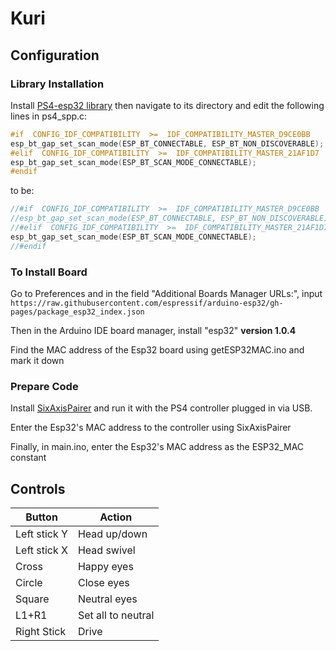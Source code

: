 # Kuri
## Configuration
### Library Installation
Install [PS4-esp32 library](https://github.com/aed3/PS4-esp32) then navigate to its directory and edit the following lines in ps4_spp.c:
```c
#if  CONFIG_IDF_COMPATIBILITY  >=  IDF_COMPATIBILITY_MASTER_D9CE0BB
esp_bt_gap_set_scan_mode(ESP_BT_CONNECTABLE, ESP_BT_NON_DISCOVERABLE);
#elif  CONFIG_IDF_COMPATIBILITY  >=  IDF_COMPATIBILITY_MASTER_21AF1D7
esp_bt_gap_set_scan_mode(ESP_BT_SCAN_MODE_CONNECTABLE);
#endif
```
to be:
```c
//#if  CONFIG_IDF_COMPATIBILITY  >=  IDF_COMPATIBILITY_MASTER_D9CE0BB
//esp_bt_gap_set_scan_mode(ESP_BT_CONNECTABLE, ESP_BT_NON_DISCOVERABLE);
//#elif  CONFIG_IDF_COMPATIBILITY  >=  IDF_COMPATIBILITY_MASTER_21AF1D7
esp_bt_gap_set_scan_mode(ESP_BT_SCAN_MODE_CONNECTABLE);
//#endif
```

### To Install Board
Go to Preferences and in the field "Additional Boards Manager URLs:", input ``https://raw.githubusercontent.com/espressif/arduino-esp32/gh-pages/package_esp32_index.json``

Then in the Arduino IDE board manager, install "esp32" **version 1.0.4**

Find the MAC address of the Esp32 board using getESP32MAC.ino and mark it down

### Prepare Code
Install [SixAxisPairer](https://sixaxispairtool.software.informer.com/download/) and run it with the PS4 controller plugged in via USB.

Enter the Esp32's MAC address to the controller using SixAxisPairer

Finally, in main.ino, enter the Esp32's MAC address as the ESP32_MAC constant

## Controls
|Button|Action|
|------|------|
|Left stick Y|Head up/down|
|Left stick X|Head swivel|
|Cross|Happy eyes|
|Circle|Close eyes|
|Square|Neutral eyes|
|L1+R1|Set all to neutral|
|Right Stick|Drive|